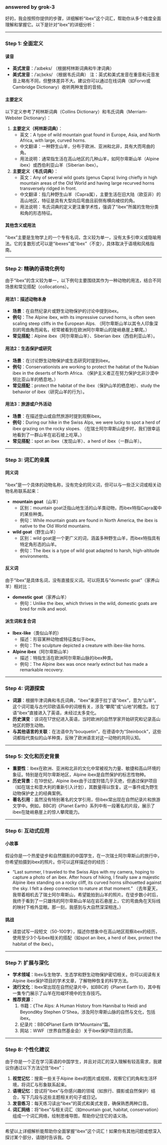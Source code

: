 ### answered by grok-3
好的，我会按照你提供的步骤，详细解析“ibex”这个词汇，帮助你从多个维度全面理解和掌握它。以下是针对“ibex”的详细分析：

---

### Step 1: 全面定义
#### 读音
- **英式发音**：/ˈaɪbeks/ （根据柯林斯词典和牛津词典）
- **美式发音**：/ˈaɪˌbɛks/ （根据韦氏词典）
注：英式和美式发音在重音和元音发音上略有不同，但整体差异不大。建议你可以通过在线词典（如Forvo或Cambridge Dictionary）收听两种发音的音频。

#### 主要定义
以下定义参考了柯林斯词典（Collins Dictionary）和韦氏词典（Merriam-Webster Dictionary）：
1. **主要定义（柯林斯词典）**：
   - 英文：A type of wild mountain goat found in Europe, Asia, and North Africa, with large, curved horns.
   - 中文翻译：一种野生山羊，分布于欧洲、亚洲和北非，具有大而弯曲的角。
   - 用法说明：通常指生活在高山地区的几种山羊，如阿尔卑斯山羊（Alpine ibex）或西伯利亚山羊（Siberian ibex）。
2. **主要定义（韦氏词典）**：
   - 英文：Any of several wild goats (genus Capra) living chiefly in high mountain areas of the Old World and having large recurved horns transversely ridged in front.
   - 中文翻译：指几种野生山羊（Capra属），主要生活在旧大陆（欧亚非）的高山地区，特征是具有大型向后弯曲且前侧有横向棱纹的角。
   - 用法说明：韦氏词典的定义更注重学术性，强调了“ibex”所属的生物分类和角的形态特征。

#### 其他含义或用法
“ibex”主要是生物学上的一个专有名词，含义较为单一，没有太多引申义或隐喻用法。它的复数形式可以是“ibexes”或“ibex”（不变），具体取决于语境和风格指南。

---

### Step 2: 精确的语境化例句
由于“ibex”的含义较为单一，以下例句主要围绕其作为一种动物的用法，结合不同场景和常见搭配（collocations）。

#### 用法1：描述动物本身
- **场景**：在自然纪录片或野生动物保护的讨论中提到ibex。
- **例句**：The Alpine ibex, with its impressive curved horns, is often seen scaling steep cliffs in the European Alps.
  （阿尔卑斯山羊以其令人印象深刻的弯曲角而闻名，经常被看到在欧洲阿尔卑斯山的陡峭悬崖上攀爬。）
- **常见搭配**：Alpine ibex（阿尔卑斯山羊）、Siberian ibex（西伯利亚山羊）。

#### 用法2：生态保护或研究
- **场景**：在讨论野生动物保护或生态研究时提到ibex。
- **例句**：Conservationists are working to protect the habitat of the Nubian ibex in the deserts of North Africa.
  （保护主义者正在努力保护北非沙漠中努比亚山羊的栖息地。）
- **常见搭配**：protect the habitat of the ibex（保护山羊的栖息地）、study the behavior of ibex（研究山羊的行为）。

#### 用法3：旅游或户外活动
- **场景**：在描述登山或自然旅游时提到观察ibex。
- **例句**：During our hike in the Swiss Alps, we were lucky to spot a herd of ibex grazing on the rocky slopes.
  （在瑞士阿尔卑斯山徒步时，我们很幸运地看到了一群山羊在岩石坡上吃草。）
- **常见搭配**：spot an ibex（发现山羊）、a herd of ibex（一群山羊）。

---

### Step 3: 词汇的亲属
#### 同义词
“ibex”是一个具体的动物名称，没有完全的同义词，但可以与一些泛义词或相关动物名称联系起来：
- **mountain goat**（山羊）
  - 区别：mountain goat泛指山地生活的山羊类动物，而ibex特指Capra属中的某些种类。
  - 例句：While mountain goats are found in North America, the ibex is native to the Old World mountains.
- **wild goat**（野生山羊）
  - 区别：wild goat是一个更广义的词，涵盖多种野生山羊，而ibex特指具有特定角形态的山羊。
  - 例句：The ibex is a type of wild goat adapted to harsh, high-altitude environments.

#### 反义词
由于“ibex”是具体名词，没有直接反义词。可以将其与“domestic goat”（家养山羊）相对比：
- **domestic goat**（家养山羊）
  - 例句：Unlike the ibex, which thrives in the wild, domestic goats are bred for milk and wool.

#### 派生词和复合词
- **Ibex-like**（类似山羊的）
  - 描述：形容某种动物或特征类似于ibex。
  - 例句：The sculpture depicted a creature with ibex-like horns.
- **Alpine ibex**（阿尔卑斯山羊）
  - 描述：特指生活在欧洲阿尔卑斯山脉的ibex种类。
  - 例句：The Alpine ibex was once nearly extinct but has made a remarkable recovery.

---

### Step 4: 词源探索
- **词源**：根据牛津词典和韦氏词典，“ibex”来源于拉丁语“ibex”，意为“山羊”。这个词可能与古代印欧语系中的词根有关，涉及“攀爬”或“山地”的概念。拉丁语“ibex”直接进入了英语，未经过太多变化。
- **历史演变**：该词在17世纪进入英语，当时欧洲的自然学家开始研究和记录高山地区的野生动物。
- **与其他语言的关联**：在法语中为“bouquetin”，在德语中为“Steinbock”，这些词都指代类似的山羊种类，反映了欧洲语言对这一动物的共同认知。

---

### Step 5: 文化和历史背景
- **重要性**：Ibex在欧洲、亚洲和北非的文化中常被视为力量、敏捷和高山环境的象征。特别是在阿尔卑斯地区，Alpine ibex是自然保护的标志性物种。
- **历史背景**：在19世纪，Alpine ibex由于过度狩猎几乎灭绝，但通过保护项目（如在瑞士和意大利的重新引入计划），其数量得以恢复。这一事件成为野生动物保护史上的经典案例。
- **著名引用**：虽然没有特别著名的文学引用，但ibex常出现在自然纪录片和旅游文学中。例如，BBC的《Planet Earth》系列中有一段著名的片段，展示了ibex在陡峭悬崖上的惊人攀爬能力。

---

### Step 6: 互动式应用
#### 小故事
假设你是一个热爱徒步和自然摄影的中国学生，在一次瑞士阿尔卑斯山的旅行中，你希望拍摄到ibex的照片。你可以这样描述你的经历：
- “Last summer, I traveled to the Swiss Alps with my camera, hoping to capture a photo of an ibex. After hours of hiking, I finally saw a majestic Alpine ibex standing on a rocky cliff, its curved horns silhouetted against the sky. I felt a deep connection to nature at that moment.”
  （去年夏天，我带着相机去了瑞士阿尔卑斯山，希望能拍到山羊的照片。在徒步数小时后，我终于看到了一只雄伟的阿尔卑斯山羊站在岩石悬崖上，它的弯曲角在天际线的映衬下格外显眼。那一刻，我感到与大自然深深相连。）

#### 挑战
- 请尝试写一段短文（50-100字），描述你想象中在高山地区观察ibex的经历，使用至少3个与ibex相关的搭配（如spot an ibex, a herd of ibex, protect the habitat of the ibex）。

---

### Step 7: 扩展与深化
- **学术领域**：Ibex与生物学、生态学和野生动物保护密切相关。你可以阅读有关Alpine ibex保护项目的学术文章，了解物种恢复的科学方法。
- **流行文化**：Ibex常出现在自然纪录片中，如BBC的《Planet Earth II》，其中有一集专门展示了山羊在险峻环境中的生存技巧。
- **推荐资源**：
  1. 书籍：《The Alps: A Human History from Hannibal to Heidi and Beyond》by Stephen O'Shea，涉及阿尔卑斯山脉的自然与文化，包括ibex。
  2. 纪录片：BBC《Planet Earth II》“Mountains”篇。
  3. 网站：WWF（世界自然基金会）关于ibex保护项目的页面。

---

### Step 8: 个性化建议
由于你是一个正在学习英语的中国学生，并且对词汇的深入理解有较高需求，我建议你通过以下方法记住“ibex”：
1. **视觉记忆**：搜索一些关于Alpine ibex的图片或视频，观察它们的角和生活环境，将词汇与形象联系起来。
2. **语境记忆**：尝试将“ibex”与你感兴趣的领域（如旅行、摄影或自然保护）结合，写下几段与这些主题相关的句子或日记。
3. **发音练习**：每天练习读出“ibex”的英式和美式发音，确保熟悉两种口音。
4. **词汇网络**：将“ibex”与相关词汇（如mountain goat, habitat, conservation）组成一个词汇网络，绘制思维导图，帮助你记住它的语义场。

---

希望以上详细解析能帮助你全面掌握“ibex”这个词汇！如果你有其他问题或想深入探讨某个部分，请随时告诉我。😊